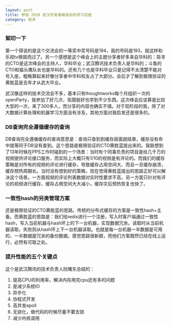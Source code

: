 ```yaml
---
layout: post
title: 参加 2016 武汉开发者峰会后的学习总结
category: 技术
---
```


### 絮叨一下
第一个得说的是这个交流会的一等奖中奖号码是194，我的号码是193，就这样和乐视tv擦肩而过了。另一个感想是这个峰会上的主题分享者好多来自华科的：简寻的CTO是这次峰会的主持人，华科毕业；武汉腾讯技术负责人是华科的；斗鱼的CTO和猫头鹰队长也是华科的。还有几个也是华科毕业只是记得不太清楚不能对号入座，粗略算起来好像分享者中华科校友占了大部分。会后才了解到极限验证的黄胜蓝是去年才从武大毕业。

武汉像这样的技术交流会不多，基本只有thoughtworks每个月组织一次的openParty，我参加了好几次，氛围挺好也学到不少东西。这次峰会应该算是比较大型的一次，来了300多人，而分享的内容也确实不错。对于现阶段的我，除了对大数据计算处理和机器学习方面没有涉及，其他方面对我启发还是很多的。

### DB查询完全遵循缓存的查询
DB查询完全遵循缓存的查询意思是：查询只查到到缓存层面就结束，缓存没有命中就等同于DB没有查到。这个思路是极限验证的CTO黄胜蓝提出来的。我联想到了13年时候在PPS工作时碰到的一个场景：当时有个同事负责的项目是给几千万的视频提供评论接口服务，而实际上大概只有1/10的视频是有评论的。而我们的缓存策略是对所有的视频的评论进行缓存，导致缓存占用空间大、而且一旦缓存崩溃，缓存预热周期长。当时没有想到好的策略，现在觉得黄胜蓝提出的思路正好可以解决这个场景。一方面视频的评论列表数据对实时性要求不高，另一方面只针对有评论的视频进行缓存，缓存占用空间大大减小，缓存灾后预热恢复也快了。

### 一致性hash的另类管理方案
还是极限验证的CTO黄胜蓝的思路。传统的分布式缓存的方案是一致性hash+主备。而黄胜蓝的思路是：我们给redis进行一个注册，写入时客户端通过一致性hash，写入当前机器与hash环上的下一台机器，实现数据冗余。读取时从当前机器读取，失败则从hash环上下一台机器读取。也就是每一台机器一半数据是可用的，一半数据是冗余的备份数据。感觉思路很新颖，而他们方案既然已经在线上运行，必然有可取之处。

### 提升性能的五个关键点
这个是武汉腾讯的技术负责人阮曙东总结的：

1. 提高CPU的利用率，解决内存用完cpu还有多的问题
2. 是减少系统IO
3. 异步化
4. 协程式开发
5. 高并发epoll
6. 无锁化，做代码的时候尽量不要去锁
7. 减少内核调用 


